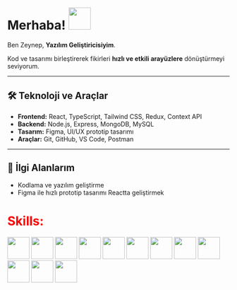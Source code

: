 


# Merhaba! <img src="hello.gif" width="50" height="50"/>

Ben Zeynep, **Yazılım Geliştiricisiyim**.

Kod ve tasarımı birleştirerek fikirleri **hızlı ve etkili arayüzlere** dönüştürmeyi seviyorum.  

---

## 🛠 Teknoloji ve Araçlar
- **Frontend:** React, TypeScript, Tailwind CSS, Redux, Context API  
- **Backend:** Node.js, Express, MongoDB, MySQL  
- **Tasarım:** Figma, UI/UX prototip tasarımı  
- **Araçlar:** Git, GitHub, VS Code, Postman  

---

## 🎯 İlgi Alanlarım
- Kodlama ve yazılım geliştirme  
- Figma ile hızlı prototip tasarımı Reactta geliştirmek





<div class="container-fluid">
  <div class="row">
    <h1 style="color:red">Skills:</h1>
    <img src="k.webp" width="%14.28" height="50px">
      <img src="g.png" width="%14.28" height="50px">
         <img src="c.png" width="%14.28" height="50px">
   <img src="(https://miro.medium.com/v2/resize:fit:1000/1*KDMx1YspSrBcFJG-NDZgDg.png)" width="%14.28" height="50px">
       <img src="a.webp" width="%14.28" height="50px">
         <img src="e.svg" width="%14.28" height="50px">
           <img src="f.svg" width="%14.28" height="50px">
         <img src="d.jpeg" width="%14.28" height="50px">
       <img src="b.png" width="%14.28" height="50px">
   <img src="nodejs.png" width="%14.28" height="50px">
          <img src="react-native.png" width="%14.28" height="50px">
            <img src="next.png" width="%14.28" height="50px">

  </div>
</div>



